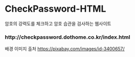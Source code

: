 # CheckPassword-HTML
암호의 강력도를 체크하고 암호 습관을 검사하는 웹사이트

<h3>http://checkpassword.dothome.co.kr/index.html</h3>


배경 이미지 출처
https://pixabay.com/images/id-3400657/
